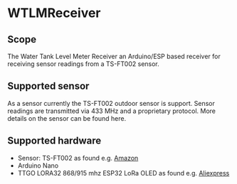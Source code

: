 # WTLMReceiver

## Scope
The Water Tank Level Meter Receiver an Arduino/ESP based receiver for receiving sensor readings from a TS-FT002 sensor.

## Supported sensor
As a sensor currently the TS-FT002 outdoor sensor is support. Sensor readings
are transmitted via 433 MHz and a proprietary protocol. More details on the
sensor can be found here.

## Supported hardware
* Sensor: TS-FT002 as found e.g. [Amazon](https://amzn.to/2PN7DMf)
* Arduino Nano
* TTGO LORA32 868/915 mhz ESP32 LoRa OLED as found e.g. [Aliexpress](https://de.aliexpress.com/item/TTGO-LORA32-868-915-mhz-ESP32-LoRa-OLED-0-96-zoll-Blau-Display-Bluetooth-WIFI-ESP32/32840238513.html)

